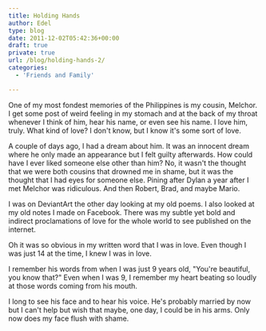 ```yaml
---
title: Holding Hands
author: Edel
type: blog
date: 2011-12-02T05:42:36+00:00
draft: true
private: true
url: /blog/holding-hands-2/
categories:
  - 'Friends and Family'

---
```

One of my most fondest memories of the Philippines is my cousin, Melchor. I get some post of weird feeling in my stomach and at the back of my throat whenever I think of him, hear his name, or even see his name. I love him, truly. What kind of love? I don't know, but I know it's some sort of love.

A couple of days ago, I had a dream about him. It was an innocent dream where he only made an appearance but I felt guilty afterwards. How could have I ever liked someone else other than him? No, it wasn't the thought that we were both cousins that drowned me in shame, but it was the thought that I had eyes for someone else. Pining after Dylan a year after I met Melchor was ridiculous. And then Robert, Brad, and maybe Mario.

I was on DeviantArt the other day looking at my old poems. I also looked at my old notes I made on Facebook. There was my subtle yet bold and indirect proclamations of love for the whole world to see published on the internet.

Oh it was so obvious in my written word that I was in love. Even though I was just 14 at the time, I knew I was in love.

I remember his words from when I was just 9 years old, "You're beautiful, you know that?" Even when I was 9, I remember my heart beating so loudly at those words coming from his mouth.

I long to see his face and to hear his voice. He's probably married by now but I can't help but wish that maybe, one day, I could be in his arms. Only now does my face flush with shame.


